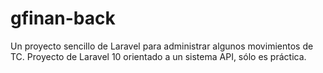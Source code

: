 # gfinan-back
Un proyecto sencillo de Laravel para administrar algunos movimientos de TC.
Proyecto de Laravel 10 orientado a un sistema API, sólo es práctica.
